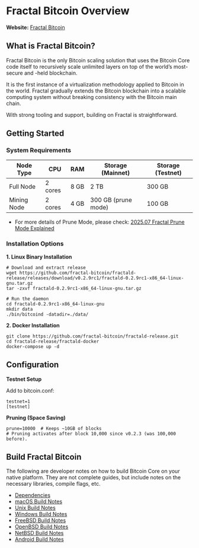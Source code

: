 # Fractal Bitcoin Overview

**Website:** [Fractal Bitcoin](https://fractalbitcoin.io)

## What is Fractal Bitcoin?

Fractal Bitcoin is the only Bitcoin scaling solution that uses the Bitcoin Core code itself to recursively scale unlimited layers on top of the world’s most-secure and -held blockchain.

It is the first instance of a virtualization methodology applied to Bitcoin in the world. Fractal gradually extends the Bitcoin blockchain into a scalable computing system without breaking consistency with the Bitcoin main chain.

With strong tooling and support, building on Fractal is straightforward.

## Getting Started

### System Requirements

| Node Type   | CPU     | RAM  | Storage (Mainnet)   | Storage (Testnet) |
| ----------- | ------- | ---- | ------------------- | ----------------- |
| Full Node   | 2 cores | 8 GB | 2 TB                | 300 GB            |
| Mining Node | 2 cores | 4 GB | 300 GB (prune mode) | 100 GB            |

- For more details of Prune Mode, please check: [2025.07 Fractal Prune Mode Explained](./2025-07-13-prune-mode.md)

### Installation Options

**1. Linux Binary Installation**

```
# Download and extract release
wget https://github.com/fractal-bitcoin/fractald-release/releases/download/v0.2.9rc1/fractald-0.2.9rc1-x86_64-linux-gnu.tar.gz
tar -zxvf fractald-0.2.9rc1-x86_64-linux-gnu.tar.gz

# Run the daemon
cd fractald-0.2.9rc1-x86_64-linux-gnu
mkdir data
./bin/bitcoind -datadir=./data/
```

**2. Docker Installation**

```
git clone https://github.com/fractal-bitcoin/fractald-release.git
cd fractald-release/fractald-docker
docker-compose up -d
```

## Configuration

**Testnet Setup**

Add to bitcoin.conf:

```
testnet=1
[testnet]
```

**Pruning (Space Saving)**

```
prune=10000  # Keeps ~10GB of blocks
# Pruning activates after block 10,000 since v0.2.3 (was 100,000 before).
```

## Build Fractal Bitcoin

The following are developer notes on how to build Bitcoin Core on your native platform. They are not complete guides, but include notes on the necessary libraries, compile flags, etc.

- [Dependencies](https://github.com/fractal-bitcoin/fractal/blob/main/doc/dependencies.md)
- [macOS Build Notes](https://github.com/fractal-bitcoin/fractal/blob/main/doc/build-osx.md)
- [Unix Build Notes](https://github.com/fractal-bitcoin/fractal/blob/main/doc/build-unix.md)
- [Windows Build Notes](https://github.com/fractal-bitcoin/fractal/blob/main/doc/build-windows.md)
- [FreeBSD Build Notes](https://github.com/fractal-bitcoin/fractal/blob/main/doc/build-freebsd.md)
- [OpenBSD Build Notes](https://github.com/fractal-bitcoin/fractal/blob/main/doc/build-openbsd.md)
- [NetBSD Build Notes](https://github.com/fractal-bitcoin/fractal/blob/main/doc/build-netbsd.md)
- [Android Build Notes](https://github.com/fractal-bitcoin/fractal/blob/main/doc/build-android.md)
